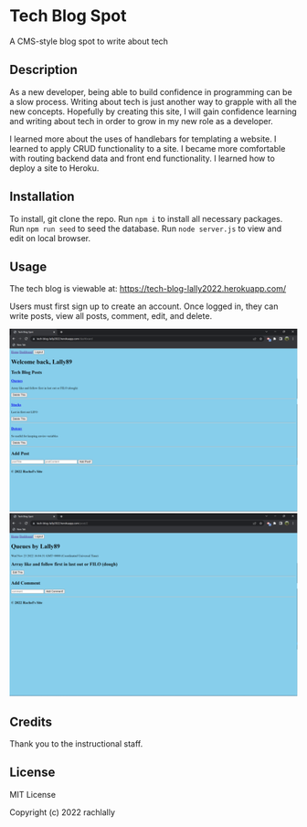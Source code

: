 # Tech Blog Spot
A CMS-style blog spot to write about tech

## Description

As a new developer, being able to build confidence in programming can be a slow process.  Writing about tech is just another way to grapple with all the new concepts.  Hopefully by creating this site, I will gain confidence learning and writing about tech in order to grow in my new role as a developer.

I learned more about the uses of handlebars for templating a website.  I learned to apply CRUD functionality to a site.  I became more comfortable with routing backend data and front end functionality.  I learned how to deploy a site to Heroku.    

## Installation

To install, git clone the repo.  Run `npm i` to install all necessary packages. Run `npm run seed` to seed the database.  Run `node server.js` to view and edit on local browser.

## Usage

The tech blog is viewable at: https://tech-blog-lally2022.herokuapp.com/ 

Users must first sign up to create an account.  Once logged in, they can write posts, view all posts, comment, edit, and delete.

![Dashboard](dashboard.png)
![SinglePost](singlepost.png)

## Credits

Thank you to the instructional staff.

## License

MIT License

Copyright (c) 2022 rachlally


